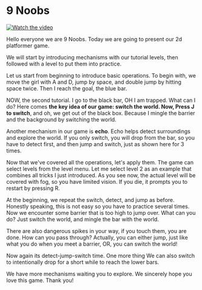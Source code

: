# 9 Noobs

[![Watch the video](https://img.youtube.com/vi/IS3-vRVVfVg/maxresdefault.jpg)](https://youtu.be/IS3-vRVVfVg)

Hello everyone we are 9 Noobs. Today we are going to present our 2d platformer game.

We will start by introducing mechanisms with our tutorial levels, then followed with a level to put them into practice.

Let us start from beginning to introduce basic operations. To begin with, we move the girl with A and D, jump by space,
and double jump by hitting space twice. Then I reach the goal, the blue bar.

NOW, the second tutorial. I go to the black bar, OH I am trapped. What can I do? Here comes **the key idea of our game:
switch the world. Now, Press J to switch**, and oh, we get out of the black box. Because I mingle the barrier and the
background by switching the world.

Another mechanism in our game is **echo**. Echo helps detect surroundings and explore the world. If you only switch, you
will drop from the bar, so you have to detect first, and then jump and switch, just as shown here for 3 times.

Now that we've covered all the operations, let's apply them. The game can select levels from the level menu. Let me
select level 2 as an example that combines all tricks I just introduced. As you see now, the actual level will be
covered with fog, so you have limited vision. If you die, it prompts you to restart by pressing R.

At the beginning, we repeat the switch, detect, and jump as before. Honestly speaking, this is not easy so you have to
practice several times. Now we encounter some barrier that is too high to jump over. What can you do? Just switch the
world, and mingle the bar with the world.

There are also dangerous spikes in your way, if you touch them, you are done. How can you pass through? Actually, you
can either jump, just like what you do when you meet a barrier, OR, you can switch the world!

Now again its detect-jump-switch time. One more thing We can also switch to intentionally drop for a short while to
reach the lower bars.

We have more mechanisms waiting you to explore. We sincerely hope you love this game. Thank you!
